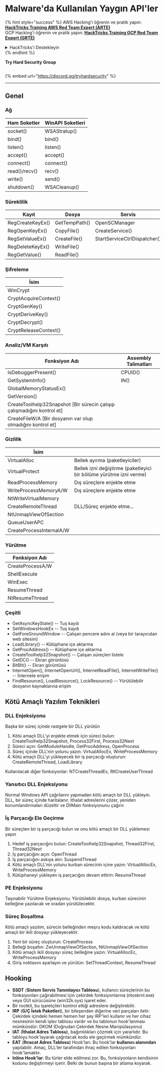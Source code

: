 # Malware'da Kullanılan Yaygın API'ler

{% hint style="success" %}
AWS Hacking'i öğrenin ve pratik yapın:<img src="/.gitbook/assets/arte.png" alt="" data-size="line">[**HackTricks Training AWS Red Team Expert (ARTE)**](https://training.hacktricks.xyz/courses/arte)<img src="/.gitbook/assets/arte.png" alt="" data-size="line">\
GCP Hacking'i öğrenin ve pratik yapın: <img src="/.gitbook/assets/grte.png" alt="" data-size="line">[**HackTricks Training GCP Red Team Expert (GRTE)**<img src="/.gitbook/assets/grte.png" alt="" data-size="line">](https://training.hacktricks.xyz/courses/grte)

<details>

<summary>HackTricks'i Destekleyin</summary>

* [**abonelik planlarını**](https://github.com/sponsors/carlospolop) kontrol edin!
* **💬 [**Discord grubuna**](https://discord.gg/hRep4RUj7f) veya [**telegram grubuna**](https://t.me/peass) katılın ya da **Twitter'da** 🐦 [**@hacktricks\_live**](https://twitter.com/hacktricks\_live)**'i takip edin.**
* **Hacking ipuçlarını paylaşmak için** [**HackTricks**](https://github.com/carlospolop/hacktricks) ve [**HackTricks Cloud**](https://github.com/carlospolop/hacktricks-cloud) github reposuna PR gönderin.

</details>
{% endhint %}

**Try Hard Security Group**

<figure><img src="/.gitbook/assets/telegram-cloud-document-1-5159108904864449420.jpg" alt=""><figcaption></figcaption></figure>

{% embed url="https://discord.gg/tryhardsecurity" %}

***

## Genel

### Ağ

| Ham Soketler   | WinAPI Soketleri |
| -------------- | ---------------- |
| socket()       | WSAStratup()     |
| bind()         | bind()           |
| listen()       | listen()         |
| accept()       | accept()         |
| connect()      | connect()        |
| read()/recv()  | recv()           |
| write()        | send()           |
| shutdown()     | WSACleanup()     |

### Süreklilik

| Kayıt           | Dosya         | Servis                      |
| --------------- | ------------- | --------------------------- |
| RegCreateKeyEx()| GetTempPath() | OpenSCManager               |
| RegOpenKeyEx()  | CopyFile()    | CreateService()             |
| RegSetValueEx() | CreateFile()  | StartServiceCtrlDispatcher()|
| RegDeleteKeyEx()| WriteFile()   |                             |
| RegGetValue()   | ReadFile()    |                             |

### Şifreleme

| İsim                  |
| --------------------- |
| WinCrypt              |
| CryptAcquireContext() |
| CryptGenKey()        |
| CryptDeriveKey()     |
| CryptDecrypt()       |
| CryptReleaseContext() |

### Analiz/VM Karşıtı

| Fonksiyon Adı                                             | Assembly Talimatları |
| --------------------------------------------------------- | --------------------- |
| IsDebuggerPresent()                                       | CPUID()               |
| GetSystemInfo()                                          | IN()                  |
| GlobalMemoryStatusEx()                                   |                       |
| GetVersion()                                             |                       |
| CreateToolhelp32Snapshot \[Bir sürecin çalışıp çalışmadığını kontrol et] |                       |
| CreateFileW/A \[Bir dosyanın var olup olmadığını kontrol et] |                       |

### Gizlilik

| İsim                     |                                                                            |
| ------------------------ | -------------------------------------------------------------------------- |
| VirtualAlloc             | Bellek ayırma (paketleyiciler)                                           |
| VirtualProtect           | Bellek izni değiştirme (paketleyici bir bölüme yürütme izni verme)       |
| ReadProcessMemory        | Dış süreçlere enjekte etme                                               |
| WriteProcessMemoryA/W    | Dış süreçlere enjekte etme                                               |
| NtWriteVirtualMemory     |                                                                            |
| CreateRemoteThread       | DLL/Süreç enjekte etme...                                               |
| NtUnmapViewOfSection     |                                                                            |
| QueueUserAPC             |                                                                            |
| CreateProcessInternalA/W |                                                                            |

### Yürütme

| Fonksiyon Adı    |
| ---------------- |
| CreateProcessA/W |
| ShellExecute     |
| WinExec          |
| ResumeThread     |
| NtResumeThread   |

### Çeşitli

* GetAsyncKeyState() -- Tuş kaydı
* SetWindowsHookEx -- Tuş kaydı
* GetForeGroundWindow -- Çalışan pencere adını al (veya bir tarayıcıdan web sitesini)
* LoadLibrary() -- Kütüphane içe aktarma
* GetProcAddress() -- Kütüphane içe aktarma
* CreateToolhelp32Snapshot() -- Çalışan süreçleri listele
* GetDC() -- Ekran görüntüsü
* BitBlt() -- Ekran görüntüsü
* InternetOpen(), InternetOpenUrl(), InternetReadFile(), InternetWriteFile() -- İnternete erişim
* FindResource(), LoadResource(), LockResource() -- Yürütülebilir dosyanın kaynaklarına erişim

## Kötü Amaçlı Yazılım Teknikleri

### DLL Enjeksiyonu

Başka bir süreç içinde rastgele bir DLL yürütün

1. Kötü amaçlı DLL'yi enjekte etmek için süreci bulun: CreateToolhelp32Snapshot, Process32First, Process32Next
2. Süreci açın: GetModuleHandle, GetProcAddress, OpenProcess
3. Süreç içinde DLL'nin yolunu yazın: VirtualAllocEx, WriteProcessMemory
4. Kötü amaçlı DLL'yi yükleyecek bir iş parçacığı oluşturun: CreateRemoteThread, LoadLibrary

Kullanılacak diğer fonksiyonlar: NTCreateThreadEx, RtlCreateUserThread

### Yansıtıcı DLL Enjeksiyonu

Normal Windows API çağrılarını yapmadan kötü amaçlı bir DLL yükleyin.\
DLL, bir süreç içinde haritalanır, ithalat adreslerini çözer, yeniden konumlandırmaları düzeltir ve DllMain fonksiyonunu çağırır.

### İş Parçacığı Ele Geçirme

Bir süreçten bir iş parçacığı bulun ve onu kötü amaçlı bir DLL yüklemesi yapın

1. Hedef iş parçacığını bulun: CreateToolhelp32Snapshot, Thread32First, Thread32Next
2. İş parçacığını açın: OpenThread
3. İş parçacığını askıya alın: SuspendThread
4. Kötü amaçlı DLL'nin yolunu kurban sürecinin içine yazın: VirtualAllocEx, WriteProcessMemory
5. Kütüphaneyi yükleyen iş parçacığını devam ettirin: ResumeThread

### PE Enjeksiyonu

Taşınabilir Yürütme Enjeksiyonu: Yürütülebilir dosya, kurban sürecinin belleğine yazılacak ve oradan yürütülecektir.

### Süreç Boşaltma

Kötü amaçlı yazılım, sürecin belleğinden meşru kodu kaldıracak ve kötü amaçlı bir ikili dosyayı yükleyecektir.

1. Yeni bir süreç oluşturun: CreateProcess
2. Belleği boşaltın: ZwUnmapViewOfSection, NtUnmapViewOfSection
3. Kötü amaçlı ikili dosyayı süreç belleğine yazın: VirtualAllocEc, WriteProcessMemory
4. Giriş noktasını ayarlayın ve yürütün: SetThreadContext, ResumeThread

## Hooking

* **SSDT** (**Sistem Servis Tanımlayıcı Tablosu**), kullanıcı süreçlerinin bu fonksiyonları çağırabilmesi için çekirdek fonksiyonlarına (ntoskrnl.exe) veya GUI sürücüsüne (win32k.sys) işaret eder.
* Bir rootkit, bu işaretçileri kontrol ettiği adreslere değiştirebilir.
* **IRP** (**G/Ç İstek Paketleri**), bir bileşenden diğerine veri parçaları iletir. Çekirdek içindeki hemen hemen her şey IRP'leri kullanır ve her cihaz nesnesinin kendi işlev tablosu vardır ve bu tablonun hook'lanması mümkündür: DKOM (Doğrudan Çekirdek Nesne Manipülasyonu)
* **IAT** (**İthalat Adres Tablosu**), bağımlılıkları çözmek için yararlıdır. Bu tabloyu hook'layarak çağrılacak kodu ele geçirmek mümkündür.
* **EAT** (**İhracat Adres Tablosu**) Hook'ları. Bu hook'lar **kullanıcı alanından** yapılabilir. Amaç, DLL'ler tarafından ihraç edilen fonksiyonları hook'lamaktır.
* **Inline Hook'lar**: Bu türler elde edilmesi zor. Bu, fonksiyonların kendisinin kodunu değiştirmeyi içerir. Belki de bunun başına bir atlama koyarak.
